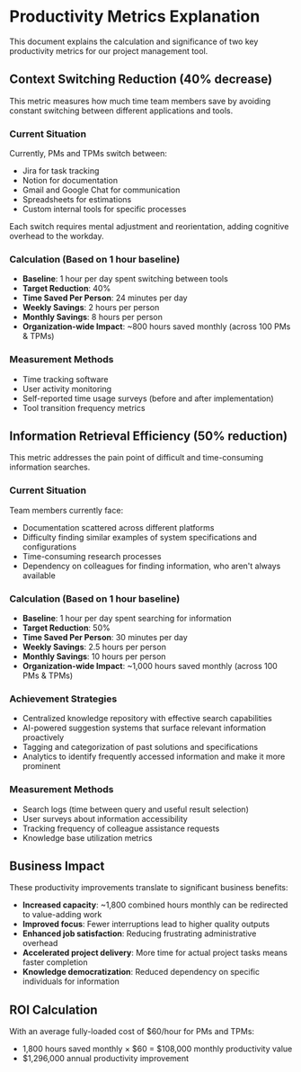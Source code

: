 # Productivity Metrics Explanation

This document explains the calculation and significance of two key productivity metrics for our project management tool.

## Context Switching Reduction (40% decrease)

This metric measures how much time team members save by avoiding constant switching between different applications and tools.

### Current Situation
Currently, PMs and TPMs switch between:
- Jira for task tracking
- Notion for documentation
- Gmail and Google Chat for communication
- Spreadsheets for estimations
- Custom internal tools for specific processes

Each switch requires mental adjustment and reorientation, adding cognitive overhead to the workday.

### Calculation (Based on 1 hour baseline)
- **Baseline**: 1 hour per day spent switching between tools
- **Target Reduction**: 40%
- **Time Saved Per Person**: 24 minutes per day
- **Weekly Savings**: 2 hours per person
- **Monthly Savings**: 8 hours per person
- **Organization-wide Impact**: ~800 hours saved monthly (across 100 PMs & TPMs)

### Measurement Methods
- Time tracking software
- User activity monitoring
- Self-reported time usage surveys (before and after implementation)
- Tool transition frequency metrics

## Information Retrieval Efficiency (50% reduction)

This metric addresses the pain point of difficult and time-consuming information searches.

### Current Situation
Team members currently face:
- Documentation scattered across different platforms
- Difficulty finding similar examples of system specifications and configurations
- Time-consuming research processes
- Dependency on colleagues for finding information, who aren't always available

### Calculation (Based on 1 hour baseline)
- **Baseline**: 1 hour per day spent searching for information
- **Target Reduction**: 50%
- **Time Saved Per Person**: 30 minutes per day
- **Weekly Savings**: 2.5 hours per person
- **Monthly Savings**: 10 hours per person
- **Organization-wide Impact**: ~1,000 hours saved monthly (across 100 PMs & TPMs)

### Achievement Strategies
- Centralized knowledge repository with effective search capabilities
- AI-powered suggestion systems that surface relevant information proactively
- Tagging and categorization of past solutions and specifications
- Analytics to identify frequently accessed information and make it more prominent

### Measurement Methods
- Search logs (time between query and useful result selection)
- User surveys about information accessibility
- Tracking frequency of colleague assistance requests
- Knowledge base utilization metrics

## Business Impact

These productivity improvements translate to significant business benefits:
- **Increased capacity**: ~1,800 combined hours monthly can be redirected to value-adding work
- **Improved focus**: Fewer interruptions lead to higher quality outputs
- **Enhanced job satisfaction**: Reducing frustrating administrative overhead
- **Accelerated project delivery**: More time for actual project tasks means faster completion
- **Knowledge democratization**: Reduced dependency on specific individuals for information

## ROI Calculation

With an average fully-loaded cost of $60/hour for PMs and TPMs:
- 1,800 hours saved monthly × $60 = $108,000 monthly productivity value
- $1,296,000 annual productivity improvement

